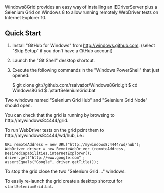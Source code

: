 Windows8Grid provides an easy way of installing an IEDriverServer plus a Selenium
Grid on Windows 8 to allow running remotely WebDriver tests on Internet Explorer 10.

Quick Start
-----------

1) Install "GitHub for Windows" from http://windows.github.com. (select "Skip Setup" if you don't have a GitHub account)

2) Launch the "Git Shell" desktop shortcut.

3) Execute the following commands in the "Windows PowerShell" that just opened:

    $ git clone git://github.com/rsalvador/Windows8Grid.git
    $ cd Windows8Grid
    $ .\startSeleniumGrid.bat
    
Two windows named "Selenium Grid Hub" and "Selenium Grid Node" should open.

You can check that the grid is running by browsing to http://mywindows8:4444/grid.

To run WebDriver tests on the grid point them to http://mywindows8:4444/wd/hub, i.e.:

    URL remoteAddress = new URL("http://mywindows8:4444/wd/hub");
    WebDriver driver = new RemoteWebDriver (remoteAddress, DesiredCapabilities.internetExplorer();
    driver.get("http://www.google.com");
    assertEquals("Google", driver.getTitle());
    
To stop the grid close the two "Selenium Grid ..." windows.

To easily re-launch the grid create a desktop shortcut for `startSeleniumGrid.bat`.
